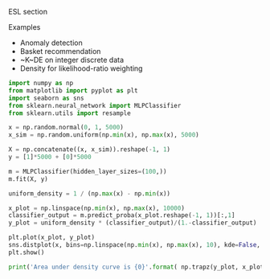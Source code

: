 ESL section

Examples

- Anomaly detection
- Basket recommendation
- ~K~DE on integer discrete data
- Density for likelihood-ratio weighting

```python
import numpy as np
from matplotlib import pyplot as plt
import seaborn as sns
from sklearn.neural_network import MLPClassifier
from sklearn.utils import resample

x = np.random.normal(0, 1, 5000)
x_sim = np.random.uniform(np.min(x), np.max(x), 5000)

X = np.concatenate((x, x_sim)).reshape(-1, 1)
y = [1]*5000 + [0]*5000

m = MLPClassifier(hidden_layer_sizes=(100,))
m.fit(X, y)

uniform_density = 1 / (np.max(x) - np.min(x))

x_plot = np.linspace(np.min(x), np.max(x), 10000)
classifier_output = m.predict_proba(x_plot.reshape(-1, 1))[:,1]
y_plot = uniform_density * (classifier_output)/(1.-classifier_output)

plt.plot(x_plot, y_plot)
sns.distplot(x, bins=np.linspace(np.min(x), np.max(x), 10), kde=False, norm_hist=True)
plt.show()

print('Area under density curve is {0}'.format( np.trapz(y_plot, x_plot)))
```
